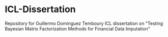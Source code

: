 # ICL-Dissertation
Repository for Guillermo Dominguez Temboury ICL dissertation on "Testing Bayesian Matrix Factorization Methods for Financial Data Imputation"
